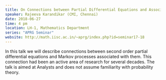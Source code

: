 ```yaml
---
title: On Connections between Partial Differential Equations and Associated Diffusion Processes
speaker: Rajeeva Karandikar (CMI, Chennai)
date: 2018-06-27
time: 4 pm
location: LH-1, Mathematics Department
series: "APRG Seminar"
website: http://math.iisc.ac.in/~aprg/index.php?id=seminar17-18
---
```

In this talk we will describe connections between second order partial differential equations and Markov processes associated with them. This connection had been an active area of research for several decades. The talk is aimed at Analysts and does not assume familiarity with probability theory. 
